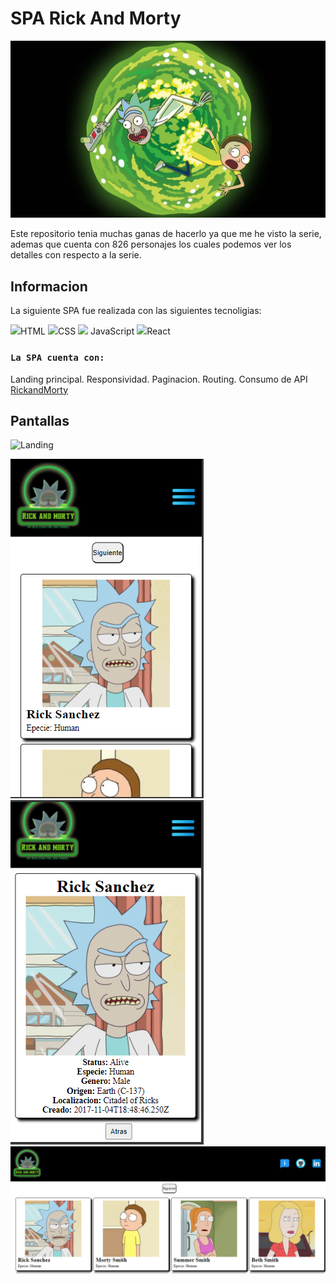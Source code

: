 # SPA Rick And Morty

<img src="./Imagen/imagen1.png"/>

Este repositorio tenia muchas ganas de hacerlo ya que me he visto la serie, ademas que cuenta con 826 personajes los cuales podemos ver los detalles con respecto a la serie.

## Informacion

La siguiente SPA fue realizada con las siguientes tecnoligias:

<img src="https://img.icons8.com/color/48/000000/html-5--v1.png"/>HTML
<img src="https://img.icons8.com/color/48/000000/css3.png"/>CSS
<img src="https://img.icons8.com/color/50/000000/javascript--v1.png"/> JavaScript
<img src="https://img.icons8.com/office/40/000000/react.png"/>React

### `La SPA cuenta con:`

Landing principal.
Responsividad.
Paginacion.
Routing.
Consumo de API [RickandMorty](https://rickandmortyapi.com/)


## Pantallas

![Landing](http://g.recordit.co/PS4qJmBMYf.gif)

<img src="./Imagen/pantalla1.png"/>

<img src="./Imagen/pantalla2.png"/>

<img src="./Imagen/pantalla3.png"/>


